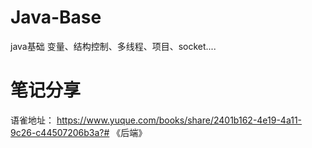 # Java-Base
java基础 变量、结构控制、多线程、项目、socket....
# 笔记分享
语雀地址： https://www.yuque.com/books/share/2401b162-4e19-4a11-9c26-c44507206b3a?# 《后端》
